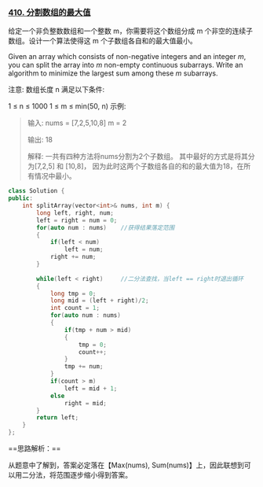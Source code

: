 ### [410. 分割数组的最大值](https://leetcode-cn.com/problems/split-array-largest-sum/)

给定一个非负整数数组和一个整数 m，你需要将这个数组分成 m 个非空的连续子数组。设计一个算法使得这 m 个子数组各自和的最大值最小。

Given an array which consists of non-negative integers and an integer *m*, you can split the array into *m* non-empty continuous subarrays. Write an algorithm to minimize the largest sum among these *m* subarrays. 

注意:
数组长度 n 满足以下条件:

1 ≤ n ≤ 1000
1 ≤ m ≤ min(50, n)
示例:

> 输入:
> nums = [7,2,5,10,8]
> m = 2
>
> 输出:
> 18
>
> 解释:
> 一共有四种方法将nums分割为2个子数组。
> 其中最好的方式是将其分为[7,2,5] 和 [10,8]，
> 因为此时这两个子数组各自的和的最大值为18，在所有情况中最小。

```C++
class Solution {
public:
    int splitArray(vector<int>& nums, int m) {
        long left, right, num;
        left = right = num = 0;
        for(auto num : nums)	//获得结果落定范围
        {
            if(left < num)
                left = num;
            right += num;
        }
        
        while(left < right)		//二分法查找，当left == right时退出循环
        {
            long tmp = 0;
            long mid = (left + right)/2;
            int count = 1;
            for(auto num : nums)
            {
                if(tmp + num > mid)
                {
                    tmp = 0;
                    count++;
                }
                tmp += num;
            }
            if(count > m)
                left = mid + 1;
            else
                right = mid;
        }
        return left;
    }
};
```

==思路解析：==

从题意中了解到，答案必定落在【Max(nums),  Sum(nums)】上，因此联想到可以用二分法，将范围逐步缩小得到答案。